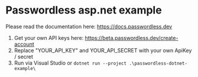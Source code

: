 # Passwordless asp.net example

Please read the documentation here: https://docs.passwordless.dev

1. Get your own API keys here: https://beta.passwordless.dev/create-account
2. Replace "YOUR_API_KEY" and YOUR_API_SECRET with your own ApiKey / secret
3. Run via Visual Studio or `dotnet run --project .\passwordless-dotnet-example\`

